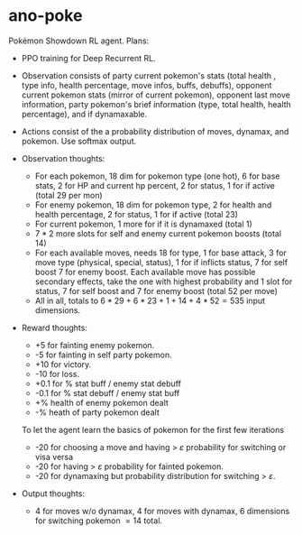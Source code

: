 # ano-poke

Pokémon Showdown RL agent. Plans:

- PPO training for Deep Recurrent RL.
- Observation consists of party current pokemon's stats (total health , type info, health percentage, move infos, buffs, debuffs), opponent current pokemon stats (mirror of current pokemon), opponent last move information, party pokemon's brief information (type, total health, health percentage), and if dynamaxable.
- Actions consist of the a probability distribution of moves, dynamax, and pokemon. Use softmax output.

- Observation thoughts:

  - For each pokemon, 18 dim for pokemon type (one hot), 6 for base stats, 2 for HP and current hp percent, 2 for status, 1 for if active (total 29 per mon)
  - For enemy pokemon, 18 dim for pokemon type, 2 for health and health percentage, 2 for status, 1 for if active (total 23)
  - For current pokemon, 1 more for if it is dynamaxed (total 1)
  - $7*2$ more slots for self and enemy current pokemon boosts (total 14)
  - For each available moves, needs 18 for type, 1 for base attack, 3 for move type (physical, special, status), 1 for if inflicts status, 7 for self boost 7 for enemy boost. Each available move has possible secondary effects, take the one with highest probability and 1 slot for status, 7 for self boost and 7 for enemy boost (total 52 per move)
  - All in all, totals to $6*29+6*23+1+14+4*52=535$ input dimensions.

- Reward thoughts:

  - +5 for fainting enemy pokemon.
  - -5 for fainting in self party pokemon.
  - +10 for victory.
  - -10 for loss.
  - +0.1 for % stat buff / enemy stat debuff
  - -0.1 for % stat debuff / enemy stat buff
  - +% health of enemy pokemon dealt
  - -% heath of party pokemon dealt

  To let the agent learn the basics of pokemon for the first few iterations

  - -20 for choosing a move and having > $\varepsilon$ probability for switching or visa versa
  - -20 for having > $\varepsilon$ probability for fainted pokemon.
  - -20 for dynamaxing but probability distribution for switching > $\varepsilon$.

- Output thoughts:
  - 4 for moves w/o dynamax, 4 for moves with dynamax, 6 dimensions for switching pokemon $= 14$ total.
